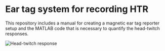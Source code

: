 # Ear tag system for recording HTR
This repository includes a manual for creating a magnetic ear tag reporter setup and the MATLAB code that is necessary to quantify the head-twitch responses.

<img alt="Head-twitch response" src="https://media.giphy.com/media/qZXOG97oa41cXO7jNC/giphy.gif">
